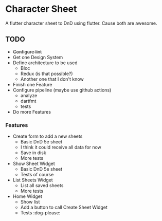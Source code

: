 # Character Sheet
A flutter character sheet to DnD using flutter.
Cause both are awesome.

## TODO
 - ~~Configure lint~~
 - Get one Design System
 - Define architecture to be used
    - Bloc
    - Redux (is that possible?)
    - Another one that I don't know
 - Finish one Feature
 - Configure pipeline (maybe use github actions)
    - analyze
    - dartfmt
    - tests
 - Do more Features

### Features
 - Create form to add a new sheets
    - Basic DnD 5e sheet
    - I think it could receive all data for now
    - Save in disk
    - More tests
 - Show Sheet Widget
    - Basic DnD 5e sheet
    - Tests of course
 - List Sheets Widget
    - List all saved sheets
    - More tests
 - Home Widget
    - Show list
    - Add a button to call Create Sheet Widget
    - Tests :dog-please:
